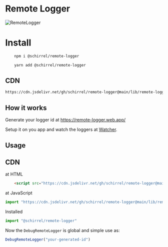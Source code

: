 # Remote Logger
![RemoteLogger](https://user-images.githubusercontent.com/6757777/216325507-650b2213-55d9-4a2d-956e-94670ef7f522.gif)


# Install

```sh 
    npm i @schirrel/remote-logger
```

```sh 
    yarn add @schirrel/remote-logger
```
## CDN
```sh
https://cdn.jsdelivr.net/gh/schirrel/remote-logger@main/lib/remote-logger.min.js
```

## How it works
Generate your logger id at https://remote-logger.web.app/  

Setup it on you app and watch the loggers at [Watcher](https://remote-logger.web.app/watch).

## Usage
## CDN
at HTML
```html
    <script src="https://cdn.jsdelivr.net/gh/schirrel/remote-logger@main/lib/remote-logger.min.js"> </script>
```

at JavaScript
```js
import "https://cdn.jsdelivr.net/gh/schirrel/remote-logger@main/lib/remote-logger.min.js"
```


Installed
```js
import "@schirrel/remote-logger"
```

Now the `DebugRemoteLogger` is global and simple use as:
```js
DebugRemoteLogger("your-generated-id")
```

